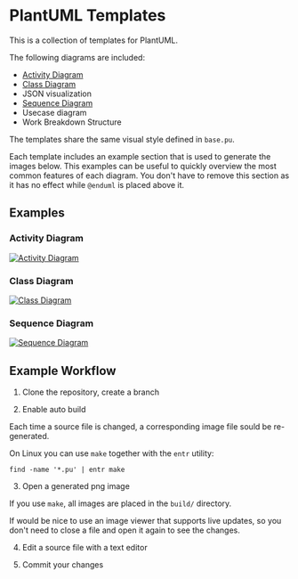 # PlantUML Templates

This is a collection of templates for PlantUML.

The following diagrams are included:
* [Activity Diagram](https://github.com/dmitrvk/diagrams/blob/main/activity.pu)
* [Class Diagram](https://github.com/dmitrvk/diagrams/blob/main/class.pu)
* JSON visualization
* [Sequence Diagram](https://github.com/dmitrvk/diagrams/blob/main/sequence.pu)
* Usecase diagram
* Work Breakdown Structure

The templates share the same visual style defined in `base.pu`.

Each template includes an example section
that is used to generate the images below.
This examples can be useful
to quickly overview the most common features of each diagram.
You don't have to remove this section
as it has no effect while `@enduml` is placed above it.

## Examples

### Activity Diagram

[![Activity Diagram](https://dmitrvk.ml/public/diagrams/activity.png)](https://github.com/dmitrvk/diagrams/blob/main/activity.pu)

### Class Diagram

[![Class Diagram](https://dmitrvk.ml/public/diagrams/class.png)](https://github.com/dmitrvk/diagrams/blob/main/class.pu)

### Sequence Diagram

[![Sequence Diagram](https://dmitrvk.ml/public/diagrams/sequence.png)](https://github.com/dmitrvk/diagrams/blob/main/sequence.pu)

## Example Workflow

1. Clone the repository, create a branch

2. Enable auto build

Each time a source file is changed,
a corresponding image file sould be re-generated.

On Linux you can use `make` together with the `entr` utility:

```
find -name '*.pu' | entr make
```

3. Open a generated png image

If you use `make`, all images are placed in the `build/` directory.

If would be nice to use an image viewer that supports live updates,
so you don't need to close a file and open it again to see the changes.

4. Edit a source file with a text editor

5. Commit your changes
